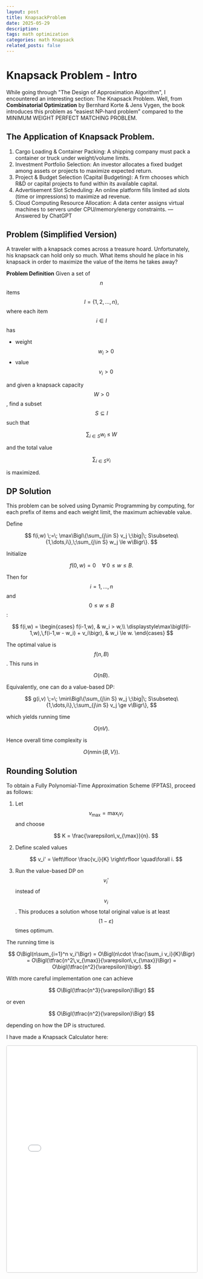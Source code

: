 ```yaml
---
layout: post
title: KnapsackProblem
date: 2025-05-29
description:
tags: math optimization
categories: math Knapsack
related_posts: false
---
```


# Knapsack Problem - Intro

While going through "The Design of Approximation Algorithm", I encountered an interesting section: The Knapsack Problem.
Well, from **Combinatorial Optimization** by Bernhard Korte & Jens Vygen, the book introduces this problem as “easiest NP-hard problem” compared to the MINIMUM WEIGHT PERFECT MATCHING PROBLEM.

## The Application of Knapsack Problem.

1. Cargo Loading & Container Packing: A shipping company must pack a container or truck under weight/volume limits.
2. Investment Portfolio Selection: An investor allocates a fixed budget among assets or projects to maximize expected return.
3. Project & Budget Selection (Capital Budgeting): A firm chooses which R\&D or capital projects to fund within its available capital.
4. Advertisement Slot Scheduling: An online platform fills limited ad slots (time or impressions) to maximize ad revenue.
5. Cloud Computing Resource Allocation: A data center assigns virtual machines to servers under CPU/memory/energy constraints.
   –– Answered by ChatGPT

## Problem (Simplified Version)

A traveler with a knapsack comes across a treasure hoard. Unfortunately, his knapsack can hold only so much. What items should he place in his knapsack in order to maximize the value of the items he takes away?

**Problem Definition**
Given a set of $$n$$ items
$$I = \{1,2,\dots,n\},$$
where each item $$i\in I$$ has

* weight $$w_i > 0$$
* value $$v_i > 0$$

and given a knapsack capacity $$W > 0$$, find a subset $$S \subseteq I$$ such that

$$
\sum_{i \in S} w_i \;\le\; W
$$

and the total value

$$
\sum_{i \in S} v_i
$$

is maximized.

## DP Solution

This problem can be solved using Dynamic Programming by computing, for each prefix of items and each weight limit, the maximum achievable value.

Define

$$
f(i,w) \;=\; \max\Bigl\{\sum_{j\in S} v_j \;\big|\; S\subseteq\{1,\dots,i\},\;\sum_{j\in S} w_j \le w\Bigr\}.
$$

Initialize

$$
f(0,w) = 0 \quad\forall\,0\le w\le B.
$$

Then for $$i=1,\dots,n$$ and $$0\le w\le B$$:

$$
f(i,w) = 
\begin{cases}
f(i-1,w), & w_i > w,\\
\displaystyle\max\bigl(f(i-1,w),\,f(i-1,w - w_i) + v_i\bigr), & w_i \le w.
\end{cases}
$$

The optimal value is $$f(n,B)$$.
This runs in

$$
O(nB).
$$

Equivalently, one can do a value-based DP:

$$
g(i,v) \;=\; \min\Bigl\{\sum_{j\in S} w_j \;\big|\; S\subseteq\{1,\dots,i\},\;\sum_{j\in S} v_j \ge v\Bigr\},
$$

which yields running time

$$
O(nV).
$$

Hence overall time complexity is

$$
O\bigl(n\min\{B,V\}\bigr).
$$

## Rounding Solution

To obtain a Fully Polynomial-Time Approximation Scheme (FPTAS), proceed as follows:

1. Let $$v_{\max} = \max_i v_i$$ and choose

   $$
   K = \frac{\varepsilon\,v_{\max}}{n}.
   $$
2. Define scaled values

   $$
   v_i' = \left\lfloor \frac{v_i}{K} \right\rfloor \quad\forall i.
   $$
3. Run the value-based DP on $$v_i'$$ instead of $$v_i$$.
   This produces a solution whose total original value is at least $$(1-\varepsilon)$$ times optimum.

The running time is

$$
O\Bigl(n\sum_{i=1}^n v_i'\Bigr)
= O\Bigl(n\cdot \frac{\sum_i v_i}{K}\Bigr)
= O\Bigl(\tfrac{n^2\,v_{\max}}{\varepsilon\,v_{\max}}\Bigr)
= O\bigl(\tfrac{n^2}{\varepsilon}\bigr).
$$

With more careful implementation one can achieve

$$
O\Bigl(\tfrac{n^3}{\varepsilon}\Bigr)
$$

or even

$$
O\Bigl(\tfrac{n^2}{\varepsilon}\Bigr)
$$

depending on how the DP is structured.

I have made a Knapsack Calculator here: 
<iframe
  src="{{ site.baseurl }}/assets/webProject/Knapsack/index.html"
  width="100%"
  height="600"
  style="border:1px solid #ccc; border-radius:4px;"
  sandbox="allow-scripts allow-same-origin"
>
  당신의 브라우저가 iframe을 지원하지 않습니다.
</iframe>